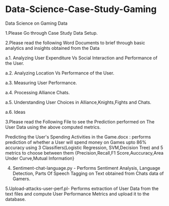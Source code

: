 # Data-Science-Case-Study-Gaming
Data Science on Gaming Data

1.Please Go through Case Study Data Setup.

2.Please read the following Word Documents to brief through basic analytics and insights obtained from the Data

   a.1.  Analyzing User Expenditure Vs Social Interaction and Performance of the User.
   
   a.2.  Analyzing Location Vs Performance of the User.

   a.3.  Measuring User Performance.

   a.4.  Processing Alliance Chats.

   a.5.  Understanding User Choices in Alliance,Knights,Fights and Chats.

   a.6.  Ideas
   
3.Please read the Following File to see the Prediction performed on The User Data using the above computed metrics.

 Predicting the User's Spending Activities in the Game.docx : performs prediction of whether a User will spend money on Games upto 86% accuracy using 3 Classifiers(Logistic Regression, SVM,Decision Tree) and 5 metrics to choose between them {Precision,Recall,F1 Score,Auccuracy,Area Under Curve,Mutual Information}

4. Sentiment-chat-language.py - Performs Sentiment Analysis, Language Detection, Parts Of Speech Tagging on Text obtained from Chats data of Gamers.

5.Upload-attacks-user-perf.pl- Performs extraction of User Data from the text files and compute User Performance Metrics and upload it to the database.   
